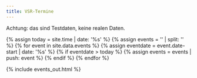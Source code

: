 ```yaml
---
title: VSR-Termine
---
```


<div class="alert alert-warning" role="alert">Achtung: das sind Testdaten, keine realen Daten.</div>

{% assign today = site.time | date: '%s' %}
{% assign events = '' | split: '' %}
{% for event in site.data.events %}
	{% assign eventdate = event.date-start | date: '%s' %}
	{% if eventdate > today %}
		{% assign events = events | push: event %}
	{% endif %}
{% endfor %}

{% include events_out.html %}

